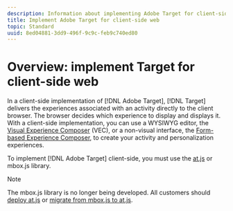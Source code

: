 ```yaml
---
description: Information about implementing Adobe Target for client-side web.
title: Implement Adobe Target for client-side web
topic: Standard
uuid: 8ed04881-3dd9-496f-9c9c-feb9c740ed80
---
```


# Overview: implement Target for client-side web

In a client-side implementation of [!DNL Adobe Target], [!DNL Target] delivers the experiences associated with an activity directly to the client browser. The browser decides which experience to display and displays it. With a client-side implementation, you can use a WYSIWYG editor, the [Visual Experience Composer](/help/c-experiences/c-visual-experience-composer/visual-experience-composer.md) (VEC), or a non-visual interface, the [Form-based Experience Composer](/help/c-experiences/form-experience-composer.md), to create your activity and personalization experiences.

To implement [!DNL Adobe Target] client-side, you must use the [at.js](/help/c-implementing-target/c-implementing-target-for-client-side-web/c-how-atjs-works/how-atjs-works.md) or mbox.js library.

>[!NOTE]
>
>The mbox.js library is no longer being developed. All customers should [deploy at.js](/help/c-implementing-target/c-implementing-target-for-client-side-web/how-to-deployatjs/how-to-deployatjs.md) or [migrate from mbox.js to at.js](/help/c-implementing-target/c-implementing-target-for-client-side-web/t-mbox-download/c-target-atjs-implementation/target-migrate-atjs.md).
